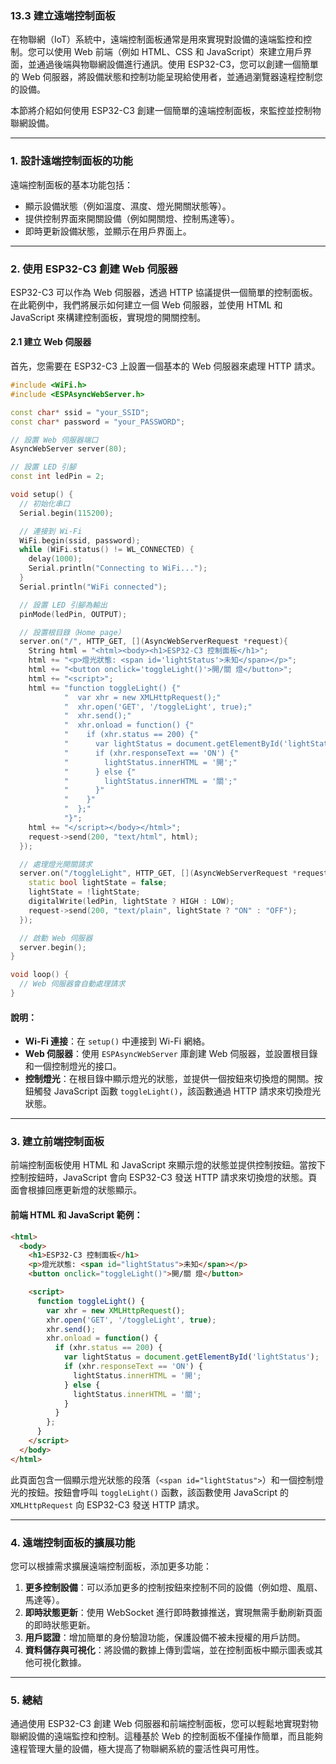 ### 13.3 **建立遠端控制面板**

在物聯網（IoT）系統中，遠端控制面板通常是用來實現對設備的遠端監控和控制。您可以使用 Web 前端（例如 HTML、CSS 和 JavaScript）來建立用戶界面，並通過後端與物聯網設備進行通訊。使用 ESP32-C3，您可以創建一個簡單的 Web 伺服器，將設備狀態和控制功能呈現給使用者，並通過瀏覽器遠程控制您的設備。

本節將介紹如何使用 ESP32-C3 創建一個簡單的遠端控制面板，來監控並控制物聯網設備。

---

### 1. **設計遠端控制面板的功能**

遠端控制面板的基本功能包括：

- 顯示設備狀態（例如溫度、濕度、燈光開關狀態等）。
- 提供控制界面來開關設備（例如開關燈、控制馬達等）。
- 即時更新設備狀態，並顯示在用戶界面上。

---

### 2. **使用 ESP32-C3 創建 Web 伺服器**

ESP32-C3 可以作為 Web 伺服器，透過 HTTP 協議提供一個簡單的控制面板。在此範例中，我們將展示如何建立一個 Web 伺服器，並使用 HTML 和 JavaScript 來構建控制面板，實現燈的開關控制。

#### 2.1 **建立 Web 伺服器**

首先，您需要在 ESP32-C3 上設置一個基本的 Web 伺服器來處理 HTTP 請求。

```cpp
#include <WiFi.h>
#include <ESPAsyncWebServer.h>

const char* ssid = "your_SSID";
const char* password = "your_PASSWORD";

// 設置 Web 伺服器端口
AsyncWebServer server(80);

// 設置 LED 引腳
const int ledPin = 2;

void setup() {
  // 初始化串口
  Serial.begin(115200);

  // 連接到 Wi-Fi
  WiFi.begin(ssid, password);
  while (WiFi.status() != WL_CONNECTED) {
    delay(1000);
    Serial.println("Connecting to WiFi...");
  }
  Serial.println("WiFi connected");

  // 設置 LED 引腳為輸出
  pinMode(ledPin, OUTPUT);

  // 設置根目錄（Home page）
  server.on("/", HTTP_GET, [](AsyncWebServerRequest *request){
    String html = "<html><body><h1>ESP32-C3 控制面板</h1>";
    html += "<p>燈光狀態: <span id='lightStatus'>未知</span></p>";
    html += "<button onclick='toggleLight()'>開/關 燈</button>";
    html += "<script>";
    html += "function toggleLight() {"
            "  var xhr = new XMLHttpRequest();"
            "  xhr.open('GET', '/toggleLight', true);"
            "  xhr.send();"
            "  xhr.onload = function() {"
            "    if (xhr.status == 200) {"
            "      var lightStatus = document.getElementById('lightStatus');"
            "      if (xhr.responseText == 'ON') {"
            "        lightStatus.innerHTML = '開';"
            "      } else {"
            "        lightStatus.innerHTML = '關';"
            "      }"
            "    }"
            "  };"
            "}";
    html += "</script></body></html>";
    request->send(200, "text/html", html);
  });

  // 處理燈光開關請求
  server.on("/toggleLight", HTTP_GET, [](AsyncWebServerRequest *request){
    static bool lightState = false;
    lightState = !lightState;
    digitalWrite(ledPin, lightState ? HIGH : LOW);
    request->send(200, "text/plain", lightState ? "ON" : "OFF");
  });

  // 啟動 Web 伺服器
  server.begin();
}

void loop() {
  // Web 伺服器會自動處理請求
}
```

#### 說明：
- **Wi-Fi 連接**：在 `setup()` 中連接到 Wi-Fi 網絡。
- **Web 伺服器**：使用 `ESPAsyncWebServer` 庫創建 Web 伺服器，並設置根目錄和一個控制燈光的接口。
- **控制燈光**：在根目錄中顯示燈光的狀態，並提供一個按鈕來切換燈的開關。按鈕觸發 JavaScript 函數 `toggleLight()`，該函數通過 HTTP 請求來切換燈光狀態。

---

### 3. **建立前端控制面板**

前端控制面板使用 HTML 和 JavaScript 來顯示燈的狀態並提供控制按鈕。當按下控制按鈕時，JavaScript 會向 ESP32-C3 發送 HTTP 請求來切換燈的狀態。頁面會根據回應更新燈的狀態顯示。

#### 前端 HTML 和 JavaScript 範例：

```html
<html>
  <body>
    <h1>ESP32-C3 控制面板</h1>
    <p>燈光狀態: <span id="lightStatus">未知</span></p>
    <button onclick="toggleLight()">開/關 燈</button>

    <script>
      function toggleLight() {
        var xhr = new XMLHttpRequest();
        xhr.open('GET', '/toggleLight', true);
        xhr.send();
        xhr.onload = function() {
          if (xhr.status == 200) {
            var lightStatus = document.getElementById('lightStatus');
            if (xhr.responseText == 'ON') {
              lightStatus.innerHTML = '開';
            } else {
              lightStatus.innerHTML = '關';
            }
          }
        };
      }
    </script>
  </body>
</html>
```

此頁面包含一個顯示燈光狀態的段落（`<span id="lightStatus">`）和一個控制燈光的按鈕。按鈕會呼叫 `toggleLight()` 函數，該函數使用 JavaScript 的 `XMLHttpRequest` 向 ESP32-C3 發送 HTTP 請求。

---

### 4. **遠端控制面板的擴展功能**

您可以根據需求擴展遠端控制面板，添加更多功能：

1. **更多控制設備**：可以添加更多的控制按鈕來控制不同的設備（例如燈、風扇、馬達等）。
2. **即時狀態更新**：使用 WebSocket 進行即時數據推送，實現無需手動刷新頁面的即時狀態更新。
3. **用戶認證**：增加簡單的身份驗證功能，保護設備不被未授權的用戶訪問。
4. **資料儲存與可視化**：將設備的數據上傳到雲端，並在控制面板中顯示圖表或其他可視化數據。

---

### 5. **總結**

通過使用 ESP32-C3 創建 Web 伺服器和前端控制面板，您可以輕鬆地實現對物聯網設備的遠端監控和控制。這種基於 Web 的控制面板不僅操作簡單，而且能夠遠程管理大量的設備，極大提高了物聯網系統的靈活性與可用性。
